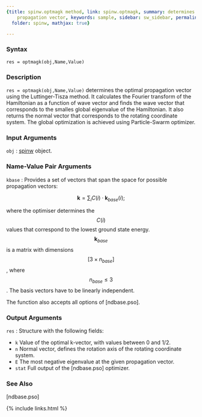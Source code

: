 ```yaml
---
{title: spinw.optmagk method, link: spinw.optmagk, summary: determines the magnetic
    propagation vector, keywords: sample, sidebar: sw_sidebar, permalink: spinw_optmagk,
  folder: spinw, mathjax: true}

---
```

  
### Syntax
  
`res = optmagk(obj,Name,Value)`
  
### Description
  
`res = optmagk(obj,Name,Value)` determines the optimal propagation vector
using the Luttinger-Tisza method. It calculates the Fourier transform of
the Hamiltonian as a function of wave vector and finds the wave vector
that corresponds to the smalles global eigenvalue of the Hamiltonian. It
also returns the normal vector that corresponds to the rotating
coordinate system. The global optimization is achieved using
Particle-Swarm optimizer.
  
### Input Arguments
  
`obj`
: [spinw](spinw) object.
  
### Name-Value Pair Arguments
 
`kbase`
: Provides a set of vectors that span the space for possible propagation
  vectors:
 
  $$ \mathbf{k} = \sum_i C(i)\cdot \mathbf{k}_{base}(i);$$
 
  where the optimiser determines the $$C(i)$$ values that correspond
     to the lowest ground state energy. $$\mathbf{k}_{base}$$ is a
     matrix with dimensions $$[3\times n_{base}]$$, where $$n_{base}\leq 3$$. The basis
     vectors have to be linearly independent.
  
The function also accepts all options of [ndbase.pso].
  
### Output Arguments
  
`res`
: Structure with the following fields:
  * `k`       Value of the optimal k-vector, with values between 0
                      and 1/2.
  * `n`       Normal vector, defines the rotation axis of the
                      rotating coordinate system.
  * `E`       The most negative eigenvalue at the given propagation
                      vector.
  * `stat`    Full output of the [ndbase.pso] optimizer.
  
### See Also
  
[ndbase.pso]
 

{% include links.html %}
